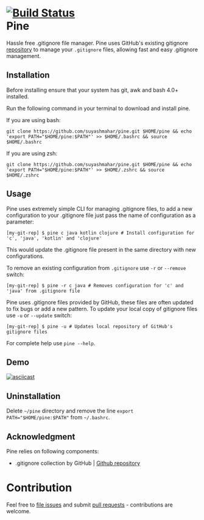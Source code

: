 [![Build Status](https://travis-ci.org/suyashmahar/pine.svg?branch=master)](https://travis-ci.org/suyashmahar/pine)  
Pine  
====  

Hassle free .gitignore file manager. Pine uses GitHub's existing gitignore [repository](https://github.com/github/gitignore) to manage your `.gitignore` files, allowing fast and easy .gitignore management.

Installation  
------------  
Before installing ensure that your system has git, awk and bash 4.0+ installed.  

Run the following command in your terminal to download and install pine.  

If you are using bash:
```shell
git clone https://github.com/suyashmahar/pine.git $HOME/pine && echo 'export PATH="$HOME/pine:$PATH"' >> $HOME/.bashrc && source $HOME/.bashrc
```

If you are using zsh:
```shell
git clone https://github.com/suyashmahar/pine.git $HOME/pine && echo 'export PATH="$HOME/pine:$PATH"' >> $HOME/.zshrc && source $HOME/.zshrc
```

Usage  
-----  
Pine uses extremely simple CLI for managing .gitignore files, to add a new configuration to your .gitignore file just pass the name of configuration as a parameter:
```shell
[my-git-rep] $ pine c java kotlin clojure # Install configuration for 'c', 'java', 'kotlin' and 'clojure' 
```

This would update the .gitignore file present in the same directory with new configurations.

To remove an existing configuration from `.gitignore` use `-r` or `--remove` switch:
```shell
[my-git-rep] $ pine -r c java # Removes configuration for 'c' and 'java' from .gitignore file
```

Pine uses .gitignore files provided by GitHub, these files are often updated to fix bugs or add a new pattern. To update your local copy of gitignore files use `-u` or `--update` switch:
```shell
[my-git-rep] $ pine -u # Updates local repository of GitHub's gitignore files
```

For complete help use `pine --help`.

Demo
----
[![asciicast](https://asciinema.org/a/LJLcFbJlf3AIXABJWSPZpsKq8.png)](https://asciinema.org/a/LJLcFbJlf3AIXABJWSPZpsKq8)

Uninstallation
--------------
Delete `~/pine` directory and remove the line `export PATH="$HOME/pine:$PATH"` from `~/.bashrc`.

Acknowledgment
--------------
Pine relies on following components:
* .gitignore collection by GitHub | [Github repository](https://github.com/github/gitignore)

# Contribution
Feel free to [file issues](https://github.com/suyashmahar/pine/issues) and submit [pull requests](https://github.com/suyashmahar/pine/pulls) - contributions are welcome.

